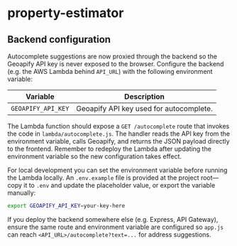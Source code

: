 # property-estimator

## Backend configuration

Autocomplete suggestions are now proxied through the backend so the Geoapify
API key is never exposed to the browser. Configure the backend (e.g. the AWS
Lambda behind `API_URL`) with the following environment variable:

| Variable           | Description                              |
| ------------------ | ---------------------------------------- |
| `GEOAPIFY_API_KEY` | Geoapify API key used for autocomplete.  |

The Lambda function should expose a `GET /autocomplete` route that invokes the
code in `lambda/autocomplete.js`. The handler reads the API key from the
environment variable, calls Geoapify, and returns the JSON payload directly to
the frontend. Remember to redeploy the Lambda after updating the environment
variable so the new configuration takes effect.

For local development you can set the environment variable before running the
Lambda locally. An `.env.example` file is provided at the project root—copy it
to `.env` and update the placeholder value, or export the variable manually:


```bash
export GEOAPIFY_API_KEY=your-key-here
```

If you deploy the backend somewhere else (e.g. Express, API Gateway), ensure
the same route and environment variable are configured so `app.js` can reach
`<API_URL>/autocomplete?text=...` for address suggestions.
 
